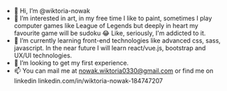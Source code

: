- 👋 Hi, I’m @wiktoria-nowak
- 👀 I’m interested in art, in my free time I like to paint, sometimes I play computer games like League of Legends but deeply in heart my favourite game will be sudoku 😂 Like, seriously, I'm addicted to it.
- 🌱 I’m currently learning front-end technologies like advanced css, sass, javascript. In the near future I will learn react/vue.js, bootstrap and UX/UI technologies.
- 💞️ I’m looking to get my first experience.
- 📫 You can mail me at nowak.wiktoria0330@gmail.com or find me on linkedin linkedin.com/in/wiktoria-nowak-184747207 

<!---
wiktoria-nowak/wiktoria-nowak is a ✨ special ✨ repository because its `README.md` (this file) appears on your GitHub profile.
You can click the Preview link to take a look at your changes.
--->
